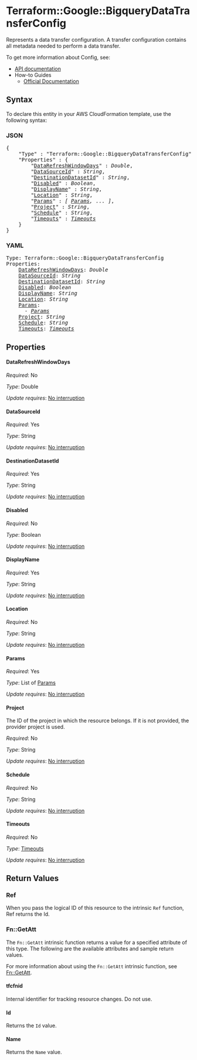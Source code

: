 # Terraform::Google::BigqueryDataTransferConfig

Represents a data transfer configuration. A transfer configuration
contains all metadata needed to perform a data transfer.


To get more information about Config, see:

* [API documentation](https://cloud.google.com/bigquery/docs/reference/datatransfer/rest/v1/projects.locations.transferConfigs/create)
* How-to Guides
    * [Official Documentation](https://cloud.google.com/bigquery/docs/reference/datatransfer/rest/)

## Syntax

To declare this entity in your AWS CloudFormation template, use the following syntax:

### JSON

<pre>
{
    "Type" : "Terraform::Google::BigqueryDataTransferConfig",
    "Properties" : {
        "<a href="#datarefreshwindowdays" title="DataRefreshWindowDays">DataRefreshWindowDays</a>" : <i>Double</i>,
        "<a href="#datasourceid" title="DataSourceId">DataSourceId</a>" : <i>String</i>,
        "<a href="#destinationdatasetid" title="DestinationDatasetId">DestinationDatasetId</a>" : <i>String</i>,
        "<a href="#disabled" title="Disabled">Disabled</a>" : <i>Boolean</i>,
        "<a href="#displayname" title="DisplayName">DisplayName</a>" : <i>String</i>,
        "<a href="#location" title="Location">Location</a>" : <i>String</i>,
        "<a href="#params" title="Params">Params</a>" : <i>[ <a href="params.md">Params</a>, ... ]</i>,
        "<a href="#project" title="Project">Project</a>" : <i>String</i>,
        "<a href="#schedule" title="Schedule">Schedule</a>" : <i>String</i>,
        "<a href="#timeouts" title="Timeouts">Timeouts</a>" : <i><a href="timeouts.md">Timeouts</a></i>
    }
}
</pre>

### YAML

<pre>
Type: Terraform::Google::BigqueryDataTransferConfig
Properties:
    <a href="#datarefreshwindowdays" title="DataRefreshWindowDays">DataRefreshWindowDays</a>: <i>Double</i>
    <a href="#datasourceid" title="DataSourceId">DataSourceId</a>: <i>String</i>
    <a href="#destinationdatasetid" title="DestinationDatasetId">DestinationDatasetId</a>: <i>String</i>
    <a href="#disabled" title="Disabled">Disabled</a>: <i>Boolean</i>
    <a href="#displayname" title="DisplayName">DisplayName</a>: <i>String</i>
    <a href="#location" title="Location">Location</a>: <i>String</i>
    <a href="#params" title="Params">Params</a>: <i>
      - <a href="params.md">Params</a></i>
    <a href="#project" title="Project">Project</a>: <i>String</i>
    <a href="#schedule" title="Schedule">Schedule</a>: <i>String</i>
    <a href="#timeouts" title="Timeouts">Timeouts</a>: <i><a href="timeouts.md">Timeouts</a></i>
</pre>

## Properties

#### DataRefreshWindowDays

_Required_: No

_Type_: Double

_Update requires_: [No interruption](https://docs.aws.amazon.com/AWSCloudFormation/latest/UserGuide/using-cfn-updating-stacks-update-behaviors.html#update-no-interrupt)

#### DataSourceId

_Required_: Yes

_Type_: String

_Update requires_: [No interruption](https://docs.aws.amazon.com/AWSCloudFormation/latest/UserGuide/using-cfn-updating-stacks-update-behaviors.html#update-no-interrupt)

#### DestinationDatasetId

_Required_: Yes

_Type_: String

_Update requires_: [No interruption](https://docs.aws.amazon.com/AWSCloudFormation/latest/UserGuide/using-cfn-updating-stacks-update-behaviors.html#update-no-interrupt)

#### Disabled

_Required_: No

_Type_: Boolean

_Update requires_: [No interruption](https://docs.aws.amazon.com/AWSCloudFormation/latest/UserGuide/using-cfn-updating-stacks-update-behaviors.html#update-no-interrupt)

#### DisplayName

_Required_: Yes

_Type_: String

_Update requires_: [No interruption](https://docs.aws.amazon.com/AWSCloudFormation/latest/UserGuide/using-cfn-updating-stacks-update-behaviors.html#update-no-interrupt)

#### Location

_Required_: No

_Type_: String

_Update requires_: [No interruption](https://docs.aws.amazon.com/AWSCloudFormation/latest/UserGuide/using-cfn-updating-stacks-update-behaviors.html#update-no-interrupt)

#### Params

_Required_: Yes

_Type_: List of <a href="params.md">Params</a>

_Update requires_: [No interruption](https://docs.aws.amazon.com/AWSCloudFormation/latest/UserGuide/using-cfn-updating-stacks-update-behaviors.html#update-no-interrupt)

#### Project

The ID of the project in which the resource belongs.
If it is not provided, the provider project is used.

_Required_: No

_Type_: String

_Update requires_: [No interruption](https://docs.aws.amazon.com/AWSCloudFormation/latest/UserGuide/using-cfn-updating-stacks-update-behaviors.html#update-no-interrupt)

#### Schedule

_Required_: No

_Type_: String

_Update requires_: [No interruption](https://docs.aws.amazon.com/AWSCloudFormation/latest/UserGuide/using-cfn-updating-stacks-update-behaviors.html#update-no-interrupt)

#### Timeouts

_Required_: No

_Type_: <a href="timeouts.md">Timeouts</a>

_Update requires_: [No interruption](https://docs.aws.amazon.com/AWSCloudFormation/latest/UserGuide/using-cfn-updating-stacks-update-behaviors.html#update-no-interrupt)

## Return Values

### Ref

When you pass the logical ID of this resource to the intrinsic `Ref` function, Ref returns the Id.

### Fn::GetAtt

The `Fn::GetAtt` intrinsic function returns a value for a specified attribute of this type. The following are the available attributes and sample return values.

For more information about using the `Fn::GetAtt` intrinsic function, see [Fn::GetAtt](https://docs.aws.amazon.com/AWSCloudFormation/latest/UserGuide/intrinsic-function-reference-getatt.html).

#### tfcfnid

Internal identifier for tracking resource changes. Do not use.

#### Id

Returns the <code>Id</code> value.

#### Name

Returns the <code>Name</code> value.

